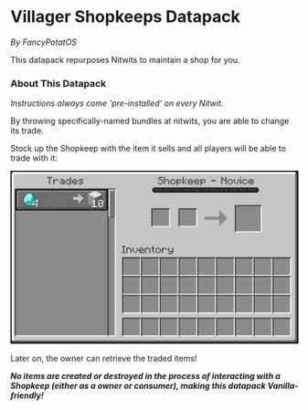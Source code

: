 
# Villager Shopkeeps Datapack
<em>By FancyPotatOS</em>

This datapack repurposes Nitwits to maintain a shop for you.




### About This Datapack

_Instructions always come 'pre-installed' on every Nitwit._

By throwing specifically-named bundles at nitwits, you are able to change its trade.

Stock up the Shopkeep with the item it sells and all players will be able to trade with it:

![Sample Shopkeep Trade](img/sample_trade.png)

Later on, the owner can retrieve the traded items!

**_No items are created or destroyed in the process of interacting with a Shopkeep (either as a owner or consumer), making this datapack Vanilla-friendly!_**

